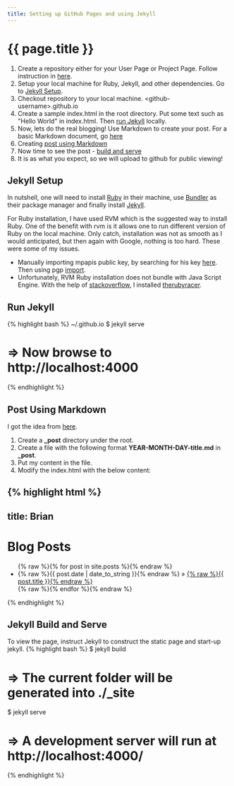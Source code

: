 ```yaml
---
title: Setting up GitHub Pages and using Jekyll
---
```


{{ page.title }}
================
1. Create a repository either for your User Page or Project Page. Follow instruction in [here](https://pages.github.com/).
2. Setup your local machine for Ruby, Jekyll, and other dependencies. Go to [Jekyll Setup](#jekyll-setup).
3. Checkout repository to your local machine. &lt;github-username&gt;.github.io
4. Create a sample index.html in the root directory. Put some text such as "Hello World" in index.html. Then [run Jekyll](#run-jekyll) locally.
5. Now, lets do the real blogging! Use Markdown to create your post. For a basic Markdown document, go [here](http://daringfireball.net/projects/markdown/basics)
6. Creating [post using Markdown](#post-using-markdown)
7. Now time to see the post - [build and serve](#jekyll-build-and-serve)
8. It is as what you expect, so we will upload to github for public viewing!

## Jekyll Setup 
In nutshell, one will need to install [Ruby](https://rvm.io/rvm/install) in their machine, use [Bundler](http://bundler.io/) as their package manager and finally install [Jekyll](http://jekyllrb.com/).

For Ruby installation, I have used RVM which is the suggested way to install Ruby. One of the benefit with rvm is it allows one to run different version of Ruby on the local machine. Only catch, installation was not as smooth as I would anticipated, but then again with Google, nothing is too hard. These were some of my issues.

* Manually importing mpapis public key, by searching for his key [here](http://pgp.mit.edu/pks/lookup?search=mpapis&op=index). Then using pgp [import](https://access.redhat.com/documentation/en-US/Red_Hat_Enterprise_Linux/3/html/Step_by_Step_Guide/s1-gnupg-import.html).
* Unfortunately, RVM Ruby installation does not bundle with Java Script Engine. With the help of [stackoverflow](http://stackoverflow.com/questions/9202324/execjs-could-not-find-a-javascript-runtime-but-execjs-and-therubyracer-are-in), I installed [therubyracer](https://github.com/cowboyd/therubyracer).


## Run Jekyll
{% highlight bash %}
~/<github-username>.github.io $ jekyll serve
# => Now browse to http://localhost:4000
{% endhighlight %}


## Post Using Markdown
I got the idea from [here](http://jekyllrb.com/docs/posts/). 

1. Create a **_post** directory under the root.
2. Create a file with the following format **YEAR-MONTH-DAY-title.md** in **_post**. 
3. Put my content in the file.
4. Modify the index.html with the below content:


{% highlight html %}
---
title: Brian 
---
<h1>Blog Posts</h1>
<ul class="posts">
  {% raw %}{% for post in site.posts %}{% endraw %}
    <li><span>{% raw %}{{ post.date | date_to_string }}{% endraw %}</span> &raquo; <a href="{% raw %}{{ post.url }}{% endraw %}">{% raw %}{{ post.title }}{% endraw %}</a></li>
  {% raw %}{% endfor %}{% endraw %}
</ul>
{% endhighlight %}



## Jekyll Build and Serve
To view the page, instruct Jekyll to construct the static page and start-up jekyll.
{% highlight bash %}
$ jekyll build
# => The current folder will be generated into ./_site
$ jekyll serve
# => A development server will run at http://localhost:4000/
{% endhighlight %}


